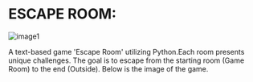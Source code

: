 # ESCAPE ROOM:
![image1](https://github.com/Negar86/Quest1-escape_room/assets/160590005/875e07fa-9bd5-4df5-99ba-69e7a38c8c15)

A text-based game 'Escape Room' utilizing Python.Each room presents unique challenges. The goal is to escape from the starting room (Game Room) to the end (Outside).
Below is the image of the game.
